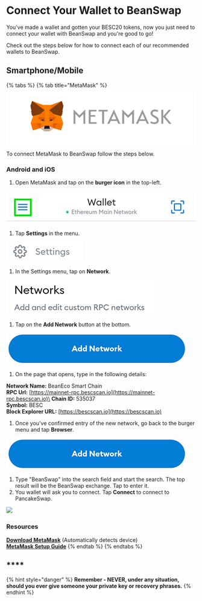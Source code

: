 # Connect Your Wallet to BeanSwap

You've made a wallet and gotten your BESC20 tokens, now you just need to connect your wallet with BeanSwap and you're good to go!

Check out the steps below for how to connect each of our recommended wallets to BeanSwap.

## Smartphone/Mobile

{% tabs %}
{% tab title="MetaMask" %}
![](<../../../../../.gitbook/assets/meta mask.webp>)

To connect MetaMask to BeanSwap follow the steps below.

### Android and iOS

1. Open MetaMask and tap on the **burger icon** in the top-left.

![](../../../../../.gitbook/assets/network.webp)

1. Tap **Settings** in the menu.

![](../../../../../.gitbook/assets/setting.webp)

1. In the Settings menu, tap on **Network**.

![](<../../../../../.gitbook/assets/select network.webp>)

1. Tap on the **Add Network** button at the bottom.

![](../../../../../.gitbook/assets/add.webp)

1. On the page that opens, type in the following details:

**Network Name:**  BeanEco Smart Chain\
**RPC Url:** [https://mainnet-rpc.bescscan.io](https://mainnet-rpc.bescscan.io)\
**Chain ID:** 535037\
**Symbol:** BESC\
**Block Explorer URL:** [https://bescscan.io](https://bescscan.io)

1. Once you've confirmed entry of the new network, go back to the burger menu and tap **Browser**.

![](../../../../../.gitbook/assets/add.webp)

1. Type "BeanSwap" into the search field and start the search. The top result will be the BeanSwap exchange. Tap to enter it.
2. You wallet will ask you to connect. Tap **Connect** to connect to PancakeSwap.

![](broken-reference)

### Resources

[**Download MetaMask**](https://metamask.io/download.html) (Automatically detects device)\
[**MetaMask Setup Guide**](https://academy.binance.com/en/articles/connecting-metamask-to-binance-smart-chain\))
{% endtab %}
{% endtabs %}

## ****



{% hint style="danger" %}
**Remember - NEVER, under any situation, should you ever give someone your private key or recovery phrases.**
{% endhint %}
